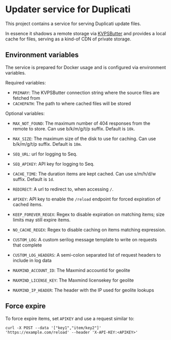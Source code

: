 # Updater service for Duplicati

This project contains a service for serving Duplicati update files.

In essence it shadows a remote storage via [KVPSButter](https://github.com/kenkendk/kvpsbutter) and provides a local cache for files, serving as a kind-of CDN of private storage.

## Environment variables

The service is prepared for Docker usage and is configured via environment variables.

Required variables:

- `PRIMARY`: The KVPSButter connection string where the source files are fetched from
- `CACHEPATH`: The path to where cached files will be stored

Optional variables:

- `MAX_NOT_FOUND`: The maximum number of 404 responses from the remote to store. Can use b/k/m/g/t/p suffix. Default is `10k`.
- `MAX_SIZE`: The maximum size of the disk to use for caching. Can use b/k/m/g/t/p suffix. Default is `10m`.
- `SEQ_URL`: url for logging to Seq.
- `SEQ_APIKEY`: API key for logging to Seq.
- `CACHE_TIME`: The duration items are kept cached. Can use s/m/h/d/w suffix. Default is `1d`.
- `REDIRECT`: A url to redirect to, when accessing `/`.
- `APIKEY`: API key to enable the `/reload` endpoint for forced expiration of cached items.
- `KEEP_FOREVER_REGEX`: Regex to disable expiration on matching items; size limits may still expire items.
- `NO_CACHE_REGEX`: Regex to disable caching on items matching expression.
- `CUSTOM_LOG`: A custom serilog message template to write on requests that complete
- `CUSTOM_LOG_HEADERS`: A semi-colon separated list of request headers to include in log data

- `MAXMIND_ACCOUNT_ID`: The Maxmind accountid for geolite
- `MAXMIND_LICENSE_KEY`: The Maxmind licensekey for geolite
- `MAXMIND_IP_HEADER`: The header with the IP used for geolite lookups

## Force expire

To force expire items, set `APIKEY` and use a request similar to:

```
curl -X POST --data '["key1","item/key2"]' 'https://example.com/reload' --header 'X-API-KEY:<APIKEY>'
```
